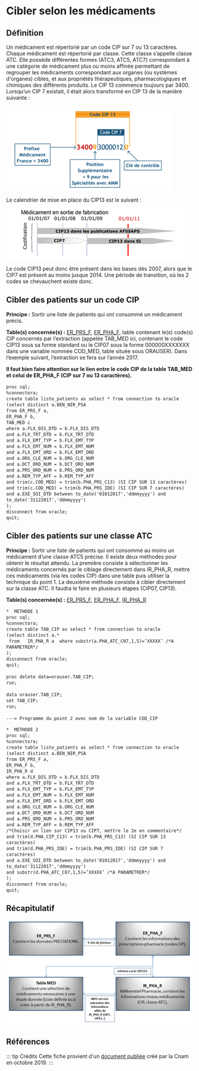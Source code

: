 # Cibler selon les médicaments
<!-- SPDX-License-Identifier: MPL-2.0 -->

## Définition

Un médicament est répertorié par un code CIP sur 7 ou 13 caractères. 
Chaque médicament est répertorié par classe. Cette classe s’appelle classe ATC. 
Elle possède différentes formes (ATC3, ATC5, ATC7) correspondant à une catégorie de médicament plus ou moins affinée permettant de regrouper les médicaments correspondant aux organes (ou systèmes d'organes) cibles, et aux propriétés thérapeutiques, pharmacologiques et chimiques des différents produits.
Le CIP 13 commence toujours par 3400. 
Lorsqu’un CIP 7 existait, il était alors transformé en CIP 13 de la manière suivante :

![schema 1](../files/Cnam/Ciblage_medicaments/Medicaments_schema1.png)

Le calendrier de  mise en place du CIP13 est le suivant :

![schema 2](../files/Cnam/Ciblage_medicaments/Medicaments_schema2.png)

Le code CIP13 peut donc être présent dans les bases dès 2007, alors que le CIP7 est présent au moins jusque 2014. 
Une période de transition, où les 2 codes se chevauchent existe donc.

## Cibler des patients sur un code CIP

**Principe :** Sortir une liste de patients qui ont consommé un médicament précis.  

**Table(s) concernée(s) :** [ER_PRS_F](../tables/DCIR/ER_PRS_F.md), [ER_PHA_F](../tables/DCIR/ER_PHA_F.md), table contenant le(s) code(s) CIP concernés par l’extraction (appelée TAB_MED ici, contenant le code CIP13 sous sa forme standard ou le CIP07 sous la forme 000000XXXXXXX dans une variable nommée COD_MED, table située sous ORAUSER). 
Dans l’exemple suivant, l’extraction se fera sur l’année 2017.

**Il faut bien faire attention sur le lien entre le code CIP de la table TAB_MED et celui de ER_PHA_F (CIP sur 7 ou 13 caractères).**


```{SAS}
proc sql;
%connectora;
create table liste_patients as select * from connection to oracle
(select distinct a.BEN_NIR_PSA
from ER_PRS_F a,
ER_PHA_F b,
TAB_MED c
where a.FLX_DIS_DTD = b.FLX_DIS_DTD
and a.FLX_TRT_DTD = b.FLX_TRT_DTD
and a.FLX_EMT_TYP = b.FLX_EMT_TYP
and a.FLX_EMT_NUM = b.FLX_EMT_NUM
and a.FLX_EMT_ORD = b.FLX_EMT_ORD
and a.ORG_CLE_NUM = b.ORG_CLE_NUM
and a.DCT_ORD_NUM = b.DCT_ORD_NUM
and a.PRS_ORD_NUM = b.PRS_ORD_NUM
and a.REM_TYP_AFF = b.REM_TYP_AFF
and trim(c.COD_MED) = trim(b.PHA_PRS_C13) (SI CIP SUR 13 caractères)
and trim(c.COD_MED) = trim(b.PHA_PRS_IDE) (SI CIP SUR 7 caractères)
and a.EXE_SOI_DTD between to_date('01012017','ddmmyyyy') and to_date('31122017','ddmmyyyy')
);
disconnect from oracle;
quit;

```

## Cibler des patients sur une classe ATC

**Principe :** Sortir une liste de patients qui ont consommé au moins un médicament d’une classe ATC5 précise. 
Il existe deux méthodes pour obtenir le résultat attendu. 
La première consiste à sélectionner les médicaments concernés par le ciblage directement dans IR_PHA_R, mettre ces médicaments (via les codes CIP) dans une table puis utiliser la technique du point 1. 
La deuxième méthode consiste à cibler directement sur la classe ATC. 
Il faudra le faire en plusieurs étapes (CIP07, CIP13).  

**Table(s) concernée(s) :** [ER_PRS_F](../tables/DCIR/ER_PRS_F.md), [ER_PHA_F](../tables/DCIR/ER_PHA_F.md), [IR_PHA_R](../tables/DCIR/IR_PHA_R.md)

```{SAS}
*  METHODE 1
proc sql;
%connectora;
create table TAB_CIP as select * from connection to oracle
(select distinct a.*
 from 	IR_PHA_R a  where substr(a.PHA_ATC_C07,1,5)=’XXXXX’ /*A PARAMETRER*/
);
disconnect from oracle;
quit;

proc delete data=orauser.TAB_CIP;
run;

data orauser.TAB_CIP;
set TAB_CIP;
run;

---> Programme du point 2 avec nom de la variable COD_CIP
```
```{SAS}
*  METHODE 2
proc sql;
%connectora;
create table liste_patients as select * from connection to oracle
(select distinct a.BEN_NIR_PSA
from ER_PRS_F a,
ER_PHA_F b,
IR_PHA_R d
where a.FLX_DIS_DTD = b.FLX_DIS_DTD
and a.FLX_TRT_DTD = b.FLX_TRT_DTD
and a.FLX_EMT_TYP = b.FLX_EMT_TYP
and a.FLX_EMT_NUM = b.FLX_EMT_NUM
and a.FLX_EMT_ORD = b.FLX_EMT_ORD
and a.ORG_CLE_NUM = b.ORG_CLE_NUM
and a.DCT_ORD_NUM = b.DCT_ORD_NUM
and a.PRS_ORD_NUM = b.PRS_ORD_NUM
and a.REM_TYP_AFF = b.REM_TYP_AFF
/*Choisir un lien sur CIP13 ou CIP7, mettre le 2e en commentaire*/
and trim(d.PHA_CIP_C13) = trim(b.PHA_PRS_C13) (SI CIP SUR 13 caractères)
and trim(d.PHA_PRS_IDE) = trim(b.PHA_PRS_IDE) (SI CIP SUR 7 caractères)
and a.EXE_SOI_DTD between to_date('01012017','ddmmyyyy') and       to_date('31122017','ddmmyyyy')
and substr(d.PHA_ATC_C07,1,5)=’XXXXX’ /*A PARAMETRER*/
);
disconnect from oracle;
quit;

```

## Récapitulatif

![schema 3](../files/Cnam/Ciblage_medicaments/Medicaments_schema3.png)

## Références

::: tip Crédits
Cette fiche provient d'un [document publiée](../files/Cnam/2019-10_Cnam_Programmes-SAS-Medicaments_MPL-2.0.doc) créé par la Cnam en octobre 2019.
:::
